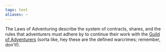 ```yaml
---
tags: text
aliases: ~
---
```


The Laws of Adventuring describe the system of contracts, shares, and the rules that adventurers must adhere by to continue their work with the [Guild of Adventurers](..\..\About%20People\Non-Nation%20Entities\Coalition%20City\Guilds%20of%20Coalition\Guild%20of%20Adventurers.md) (sorta like, hey these are the defined warcrimes; remember, don't!).
